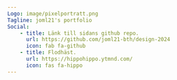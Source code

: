 ```yaml
---
Logo: image/pixelportratt.png
Tagline: joml21's portfolio
Social:
    - title: Länk till sidans github repo.
      url: https://github.com/joml21-bth/design-2024
      icon: fab fa-github
    - title: Flodhäst.
      url: https://hippohippo.ytmnd.com/
      icon: fas fa-hippo
---
```

